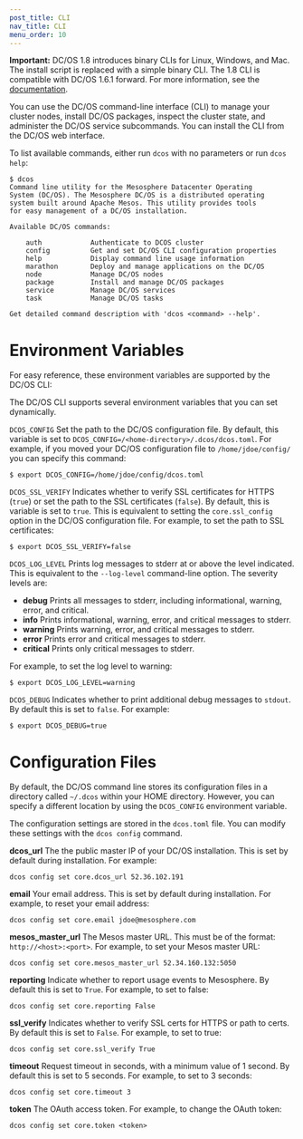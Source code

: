 ```yaml
---
post_title: CLI
nav_title: CLI
menu_order: 10
---
```


**Important:** DC/OS 1.8 introduces binary CLIs for Linux, Windows, and Mac. The install script is replaced with a simple binary CLI. The 1.8 CLI is compatible with DC/OS 1.6.1 forward. For more information, see the [documentation](/docs/1.8/usage/cli/install/).

You can use the DC/OS command-line interface (CLI) to manage your cluster nodes, install DC/OS packages, inspect the cluster state, and administer the DC/OS service subcommands. You can install the CLI from the DC/OS web interface.

To list available commands, either run `dcos` with no parameters or run `dcos help`:

    $ dcos
    Command line utility for the Mesosphere Datacenter Operating
    System (DC/OS). The Mesosphere DC/OS is a distributed operating
    system built around Apache Mesos. This utility provides tools
    for easy management of a DC/OS installation.
    
    Available DC/OS commands:
    
        auth           	Authenticate to DCOS cluster
        config          Get and set DC/OS CLI configuration properties
        help            Display command line usage information
        marathon        Deploy and manage applications on the DC/OS
        node            Manage DC/OS nodes
        package         Install and manage DC/OS packages
        service         Manage DC/OS services
        task            Manage DC/OS tasks
    
    Get detailed command description with 'dcos <command> --help'.
    

# Environment Variables

For easy reference, these environment variables are supported by the DC/OS CLI:

The DC/OS CLI supports several environment variables that you can set dynamically.

`DCOS_CONFIG` Set the path to the DC/OS configuration file. By default, this variable is set to `DCOS_CONFIG=/<home-directory>/.dcos/dcos.toml`. For example, if you moved your DC/OS configuration file to `/home/jdoe/config/` you can specify this command:

    $ export DCOS_CONFIG=/home/jdoe/config/dcos.toml
    

`DCOS_SSL_VERIFY` Indicates whether to verify SSL certificates for HTTPS (`true`) or set the path to the SSL certificates (`false`). By default, this is variable is set to `true`. This is equivalent to setting the `core.ssl_config` option in the DC/OS configuration file. For example, to set the path to SSL certificates:

    $ export DCOS_SSL_VERIFY=false
    

`DCOS_LOG_LEVEL` Prints log messages to stderr at or above the level indicated. This is equivalent to the `--log-level` command-line option. The severity levels are:

*   **debug** Prints all messages to stderr, including informational, warning, error, and critical.
*   **info** Prints informational, warning, error, and critical messages to stderr.
*   **warning** Prints warning, error, and critical messages to stderr.
*   **error** Prints error and critical messages to stderr.
*   **critical** Prints only critical messages to stderr.

For example, to set the log level to warning:

    $ export DCOS_LOG_LEVEL=warning
    

`DCOS_DEBUG` Indicates whether to print additional debug messages to `stdout`. By default this is set to `false`. For example:

    $ export DCOS_DEBUG=true
    

# Configuration Files

By default, the DC/OS command line stores its configuration files in a directory called `~/.dcos` within your HOME directory. However, you can specify a different location by using the `DCOS_CONFIG` environment variable.

The configuration settings are stored in the `dcos.toml` file. You can modify these settings with the `dcos config` command.

**dcos_url** The the public master IP of your DC/OS installation. This is set by default during installation. For example:

    dcos config set core.dcos_url 52.36.102.191
    

**email** Your email address. This is set by default during installation. For example, to reset your email address:

    dcos config set core.email jdoe@mesosphere.com
    

**mesos_master_url** The Mesos master URL. This must be of the format: `http://<host>:<port>`. For example, to set your Mesos master URL:

    dcos config set core.mesos_master_url 52.34.160.132:5050
    

**reporting** Indicate whether to report usage events to Mesosphere. By default this is set to `True`. For example, to set to false:

    dcos config set core.reporting False
    

**ssl_verify** Indicates whether to verify SSL certs for HTTPS or path to certs. By default this is set to `False`. For example, to set to true:

    dcos config set core.ssl_verify True
    

**timeout** Request timeout in seconds, with a minimum value of 1 second. By default this is set to 5 seconds. For example, to set to 3 seconds:

    dcos config set core.timeout 3
    

**token** The OAuth access token. For example, to change the OAuth token:

    dcos config set core.token <token>

 
